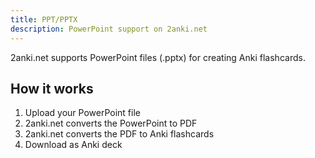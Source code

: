 ```yaml
---
title: PPT/PPTX
description: PowerPoint support on 2anki.net
---
```


2anki.net supports PowerPoint files (.pptx) for creating Anki flashcards.

## How it works

1. Upload your PowerPoint file
2. 2anki.net converts the PowerPoint to PDF
3. 2anki.net converts the PDF to Anki flashcards
4. Download as Anki deck
